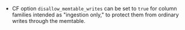 * CF option `disallow_memtable_writes` can be set to `true` for column families intended as "ingestion only," to protect them from ordinary writes through the memtable.
